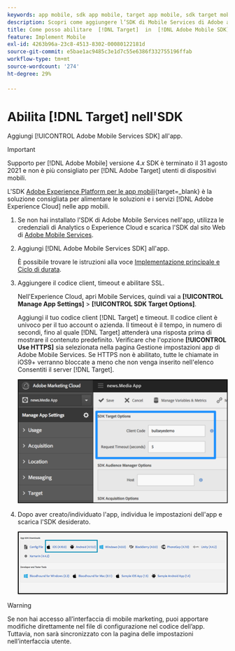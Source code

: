 ```yaml
---
keywords: app mobile, sdk app mobile, target app mobile, sdk target mobile, sdk app mobile, attivare target in sdk
description: Scopri come aggiungere l’SDK di Mobile Services di Adobe alla tua app mobile.
title: Come posso abilitare  [!DNL Target]  in  [!DNL Adobe Mobile SDK]?
feature: Implement Mobile
exl-id: 4263b96a-23c8-4513-8302-00080122181d
source-git-commit: e5bae1ac9485c3e1d7c55e6386f332755196ffab
workflow-type: tm+mt
source-wordcount: '274'
ht-degree: 29%

---
```


# Abilita [!DNL Target] nell&#39;SDK

Aggiungi [!UICONTROL Adobe Mobile Services SDK] all&#39;app.

>[!IMPORTANT]
>
>Supporto per [!DNL Adobe Mobile] versione 4.*x* SDK è terminato il 31 agosto 2021 e non è più consigliato per [!DNL Adobe Target] utenti di dispositivi mobili.
>
>L&#39;SDK [Adobe Experience Platform per le app mobili](https://developer.adobe.com/client-sdks/documentation/){target=_blank} è la soluzione consigliata per alimentare le soluzioni e i servizi [!DNL Adobe Experience Cloud] nelle app mobili.

1. Se non hai installato l&#39;SDK di Adobe Mobile Services nell&#39;app, utilizza le credenziali di Analytics o Experience Cloud e scarica l&#39;SDK dal sito Web di [Adobe Mobile Services](https://mobilemarketing.adobe.com/).

1. Aggiungi [!DNL Adobe Mobile Services SDK] all&#39;app.

   È possibile trovare le istruzioni alla voce [Implementazione principale e Ciclo di durata](https://experienceleague.adobe.com/docs/mobile-services/ios/getting-started-ios/dev-qs.html).

1. Aggiungere il codice client, timeout e abilitare SSL.

   Nell&#39;Experience Cloud, apri Mobile Services, quindi vai a **[!UICONTROL Manage App Settings]** > **[!UICONTROL SDK Target Options]**.

   Aggiungi il tuo codice client [!DNL Target] e timeout. Il codice client è univoco per il tuo account o azienda. Il timeout è il tempo, in numero di secondi, fino al quale [!DNL Target] attenderà una risposta prima di mostrare il contenuto predefinito. Verificare che l&#39;opzione **[!UICONTROL Use HTTPS]** sia selezionata nella pagina Gestione impostazioni app di Adobe Mobile Services. Se HTTPS non è abilitato, tutte le chiamate in iOS9+ verranno bloccate a meno che non venga inserito nell&#39;elenco Consentiti il server [!DNL Target].

   ![Alt immagine](assets/mobile-clientcode.png)

1. Dopo aver creato/individuato l&#39;app, individua le impostazioni dell&#39;app e scarica l&#39;SDK desiderato.

   ![Alt immagine](assets/download-sdk.png)

>[!WARNING]
>
> Se non hai accesso all’interfaccia di mobile marketing, puoi apportare modifiche direttamente nel file di configurazione nel codice dell’app. Tuttavia, non sarà sincronizzato con la pagina delle impostazioni nell’interfaccia utente.
